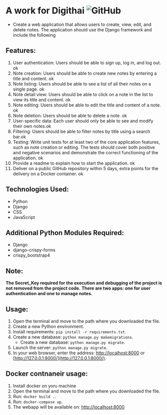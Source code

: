 # A work for Digithai <img alt="GitHub" src="https://github.com/Enricograndi/Digitahi">
 - Create a web application that allows users to create, view, edit, and delete notes. The application should use the Django framework and include the following 

## Features:

1. User authentication: Users should be able to sign up, log in, and log out. ok
2. Note creation: Users should be able to create new notes by entering a title and content. ok
3. Note listing: Users should be able to see a list of all their notes on a single page. ok
4. Note detail view: Users should be able to click on a note in the list to view its title and content. ok
5. Note editing: Users should be able to edit the title and content of a note. ok
6. Note deletion: Users should be able to delete a note. ok
7. User-specific data: Each user should only be able to see and modify their own notes.ok
8. Filtering: Users should be able to filter notes by title using a search bar.ok
9. Testing: Write unit tests for at least two of the core application features, such as note creation or editing. The tests should cover both positive and negative scenarios and demonstrate the correct functioning of the application. ok
10. Provide a readme to explain how to start the application. ok
11. Deliver on a public GitHub repository within 5 days, extra points for the delivery on a Docker container. ok


## Technologies Used:
- Python
- Django
- CSS 
- JavaScript 

## Additional Python Modules Required:
- Django
- django-crispy-forms
- crispy_bootstrap4

## Note:

**The Secret_Key required for the execution and debugging of the project is not removed from the project code.**
**There are two apps: one for user authentication and one to manage notes.**

## Usage:

1. Open the terminal and move to the path where you downloaded the file.
2. Create a new Python environment.
3. Install requirements: `pip install -r requirements.txt`.
4. Create a new database: `python manage.py makemigrations`.
    - Create a new database: `python manage.py migrate`.
6. Launch the server: `python manage.py migrate`.
7. In your web browser, enter the address: [http://localhost:8000](http://localhost:8000) or [http://127.0.0.1:8000/](http://127.0.0.1:8000/).


## Docker contnaneir usage:

1. Install docker on yoru machine
2. Open the terminal and move to the path where you downloaded the file.
3. Run: `docker build .`.
4. Run: `docker-compose up`. 
5. The webapp will be available on: [http://localhost:8000](http://localhost:8000)
    
  
